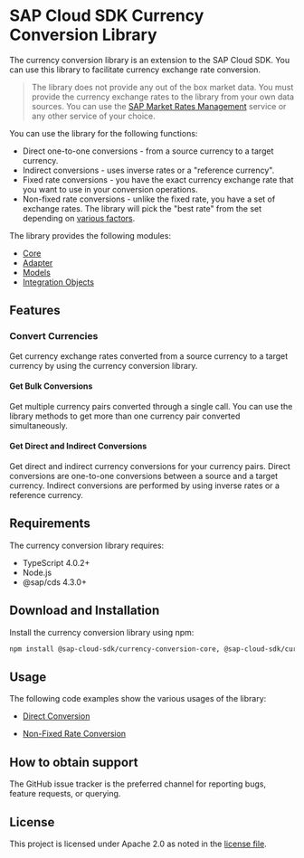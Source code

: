 # SAP Cloud SDK Currency Conversion Library

The currency conversion library is an extension to the SAP Cloud SDK. You can use this library to facilitate currency exchange rate conversion.

> The library does not provide any out of the box market data. You must provide the currency exchange rates to the library from your own data sources. You can use the [SAP Market Rates Management](https://www.sap.com/products/market-rates-management.html) service or any other service of your choice.

You can use the library for the following functions:

- Direct one-to-one conversions - from a source currency to a target currency.
- Indirect conversions - uses inverse rates or a "reference currency".
- Fixed rate conversions - you have the exact currency exchange rate that you want to use in your conversion operations.
- Non-fixed rate conversions - unlike the fixed rate, you have a set of exchange rates. The library will pick the "best rate" from the set depending on [various factors](https://sap.github.io/cloud-sdk/docs/java/features/extensions/extension-library/curconv/sap-currency-conversion-extension-library-for-cloud-sdk-for-java/#non-fixed-rate).

The library provides the following modules:

- [Core](packages/core/)
- [Adapter](packages/adapter/)
- [Models](packages/models/)
- [Integration Objects](packages/integration-objects)

## Features

### Convert Currencies

Get currency exchange rates converted from a source currency to a target currency by using the currency conversion library.

#### Get Bulk Conversions

Get multiple currency pairs converted through a single call. You can use the library methods to get more than one currency pair converted simultaneously.

#### Get Direct and Indirect Conversions

Get direct and indirect currency conversions for your currency pairs. Direct conversions are one-to-one conversions between a source and a target currency. Indirect conversions are performed by using inverse rates or a reference currency.

## Requirements

The currency conversion library requires:

- TypeScript 4.0.2+
- Node.js
- @sap/cds 4.3.0+

## Download and Installation

Install the currency conversion library using npm:

```bash
npm install @sap-cloud-sdk/currency-conversion-core, @sap-cloud-sdk/currency-conversion-data-adapter, @sap-cloud-sdk/currency-conversion-models, @sap-cloud-sdk/currency-conversion-integration-objects
```

## Usage

The following code examples show the various usages of the library:

- [Direct Conversion](packages/core#usage)

- [Non-Fixed Rate Conversion](packages/adapter#usage)

## How to obtain support

The GitHub issue tracker is the preferred channel for reporting bugs, feature requests, or querying.

## License

This project is licensed under Apache 2.0 as noted in the [license file](https://github.com/sap-staging/cloud-sdk-currency-conversion/blob/main/LICENSES/Apache-2.0.txt).
